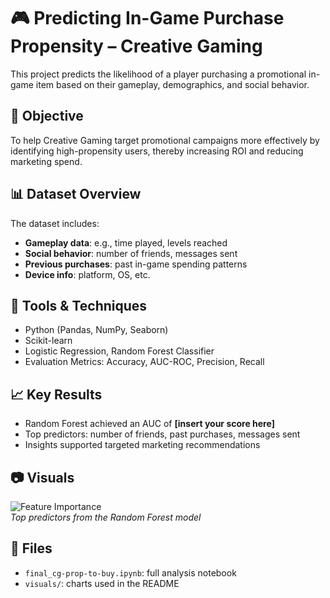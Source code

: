# 🎮 Predicting In-Game Purchase Propensity – Creative Gaming

This project predicts the likelihood of a player purchasing a promotional in-game item based on their gameplay, demographics, and social behavior.

## 🧠 Objective

To help Creative Gaming target promotional campaigns more effectively by identifying high-propensity users, thereby increasing ROI and reducing marketing spend.

## 📊 Dataset Overview

The dataset includes:
- **Gameplay data**: e.g., time played, levels reached
- **Social behavior**: number of friends, messages sent
- **Previous purchases**: past in-game spending patterns
- **Device info**: platform, OS, etc.

## 🧪 Tools & Techniques

- Python (Pandas, NumPy, Seaborn)
- Scikit-learn
- Logistic Regression, Random Forest Classifier
- Evaluation Metrics: Accuracy, AUC-ROC, Precision, Recall

## 📈 Key Results

- Random Forest achieved an AUC of **[insert your score here]**
- Top predictors: number of friends, past purchases, messages sent
- Insights supported targeted marketing recommendations

## 📷 Visuals

![Feature Importance](./visuals/feature_importance.png)  
*Top predictors from the Random Forest model*

## 📂 Files

- `final_cg-prop-to-buy.ipynb`: full analysis notebook
- `visuals/`: charts used in the README

